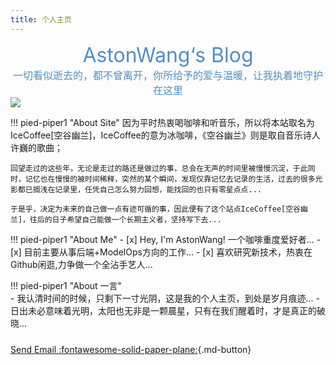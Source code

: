 ```yaml
---
title: 个人主页
---
```

<center><font  color= #518FC1 size=6 class="ml3">AstonWang‘s Blog</font></center>
<script src="https://cdnjs.cloudflare.com/ajax/libs/animejs/2.0.2/anime.min.js"></script>

 
<center><font  color= #518FC1 size=3 class="ml4">一切看似逝去的，都不曾离开，你所给予的爱与温暖，让我执着地守护在这里</font></center>
<script src="https://cdnjs.cloudflare.com/ajax/libs/animejs/2.0.2/anime.min.js"></script>

<img class="img1" src='../pics/coffee.jpg'>

!!! pied-piper1 "About Site"
    因为平时热衷喝咖啡和听音乐，所以将本站取名为IceCoffee[空谷幽兰]，IceCoffee的意为冰咖啡，《空谷幽兰》则是取自音乐诗人许巍的歌曲；
    
    回望走过的这些年，无论是走过的路还是做过的事，总会在无声的时间里被慢慢沉淀，于此同时，记忆也在慢慢的被时间稀释，突然的某个瞬间，发现仅靠记忆去记录的生活，过去的很多光影都已搁浅在记录里，任凭自己怎么努力回想，能找回的也只有零星点点...

    于是乎，决定为未来的自己做一点有迹可循的事，因此便有了这个站点IceCoffee[空谷幽兰]，往后的日子希望自己能做一个长期主义者，坚持写下去...

!!! pied-piper1 "About Me"
    - [x] Hey, I'm AstonWang! 一个咖啡重度爱好者...
    - [x] 目前主要从事后端+ModelOps方向的工作...
    - [x] 喜欢研究新技术，热衷在Github闲逛,力争做一个全沾手艺人...


!!! pied-piper1 "About 一言"    
    - 我认清时间的时候，只剩下一寸光阴，这是我的个人主页，到处是岁月痕迹...
    - 日出未必意味着光明，太阳也无非是一颗晨星，只有在我们醒着时，才是真正的破晓...

<!-- <style>
.skill {
  margin-bottom: 10px;
}

.skill-name {
  font-weight: bold;
  margin-bottom: 5px;
}

.skill-bar {
  background-color: #ddd;
  height: 20px;
  border-radius: 5px;
}

.skill-level {
  background-color: #4CAF50;
  height: 100%;
  border-radius: 5px;
}
</style>

<div class="skill">
  <div class="skill-name">Python</div>
  <div class="skill-bar">
    <div class="skill-level" style="width: 75%;"></div>
  </div>
</div>

<div class="skill">
  <div class="skill-name">Go</div>
  <div class="skill-bar">
    <div class="skill-level" style="width: 50%;"></div>
  </div>
</div>

<div class="skill">
  <div class="skill-name">数据分析</div>
  <div class="skill-bar">
    <div class="skill-level" style="width: 50%;"></div>
  </div>
</div>

<div class="skill">
  <div class="skill-name">机器学习</div>
  <div class="skill-bar">
    <div class="skill-level" style="width: 35%;"></div>
  </div>
</div>

<div class="skill">
  <div class="skill-name">Shell</div>
  <div class="skill-bar">
    <div class="skill-level" style="width: 25%;"></div>
  </div>
</div> -->


<!-- 可选一言 -->
<center>
<font  color= #608DBD size=5>
<p id="hitokoto">
  <a href="#" id="hitokoto_text" target="_blank"></a>
</p>
<script>
  fetch('https://v1.hitokoto.cn')
    .then(response => response.json())
    .then(data => {
      const hitokoto = document.querySelector('#hitokoto_text')
      hitokoto.href = `https://hitokoto.cn/?uuid=${data.uuid}`
      hitokoto.innerText = data.hitokoto
    })
    .catch(console.error)
</script>
</font>
</center>

[Send Email :fontawesome-solid-paper-plane:](mailto:sswss5@aliyun.com>){.md-button}